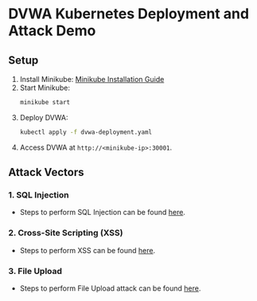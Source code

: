 # DVWA Kubernetes Deployment and Attack Demo

## Setup

1. Install Minikube: [Minikube Installation Guide](https://minikube.sigs.k8s.io/docs/start/)
2. Start Minikube:
    ```sh
    minikube start
    ```
3. Deploy DVWA:
    ```sh
    kubectl apply -f dvwa-deployment.yaml
    ```
4. Access DVWA at `http://<minikube-ip>:30001`.

## Attack Vectors

### 1. SQL Injection
- Steps to perform SQL Injection can be found [here](./attack_vectors/sql_injection.md).

### 2. Cross-Site Scripting (XSS)
- Steps to perform XSS can be found [here](./attack_vectors/xss.md).

### 3. File Upload
- Steps to perform File Upload attack can be found [here](./attack_vectors/file_upload.md).

